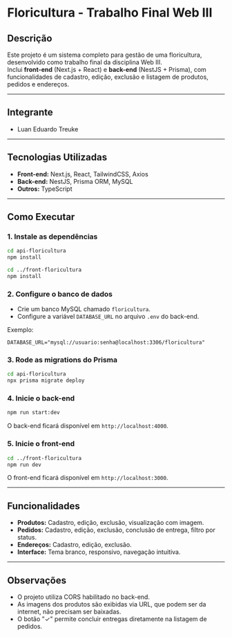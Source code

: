# Floricultura - Trabalho Final Web III

## Descrição

Este projeto é um sistema completo para gestão de uma floricultura, desenvolvido como trabalho final da disciplina Web III.  
Inclui **front-end** (Next.js + React) e **back-end** (NestJS + Prisma), com funcionalidades de cadastro, edição, exclusão e listagem de produtos, pedidos e endereços.

---

## Integrante

- Luan Eduardo Treuke

---

## Tecnologias Utilizadas

- **Front-end:** Next.js, React, TailwindCSS, Axios
- **Back-end:** NestJS, Prisma ORM, MySQL
- **Outros:** TypeScript

---

## Como Executar

### 1. Instale as dependências

```bash
cd api-floricultura
npm install

cd ../front-floricultura
npm install
```

### 2. Configure o banco de dados

- Crie um banco MySQL chamado `floricultura`.
- Configure a variável `DATABASE_URL` no arquivo `.env` do back-end.

Exemplo:
```
DATABASE_URL="mysql://usuario:senha@localhost:3306/floricultura"
```

### 3. Rode as migrations do Prisma

```bash
cd api-floricultura
npx prisma migrate deploy
```

### 4. Inicie o back-end

```bash
npm run start:dev
```
O back-end ficará disponível em `http://localhost:4000`.

### 5. Inicie o front-end

```bash
cd ../front-floricultura
npm run dev
```
O front-end ficará disponível em `http://localhost:3000`.

---

## Funcionalidades

- **Produtos:** Cadastro, edição, exclusão, visualização com imagem.
- **Pedidos:** Cadastro, edição, exclusão, conclusão de entrega, filtro por status.
- **Endereços:** Cadastro, edição, exclusão.
- **Interface:** Tema branco, responsivo, navegação intuitiva.

---

## Observações

- O projeto utiliza CORS habilitado no back-end.
- As imagens dos produtos são exibidas via URL, que podem ser da internet, não precisam ser baixadas.
- O botão "✓" permite concluir entregas diretamente na listagem de pedidos.
